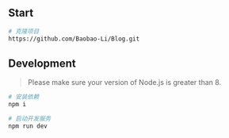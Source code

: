 ## Start
``` bash
# 克隆项目
https://github.com/Baobao-Li/Blog.git
```

## Development

> Please make sure your version of Node.js is greater than 8.

``` bash
# 安装依赖 
npm i 

# 启动开发服务
npm run dev
